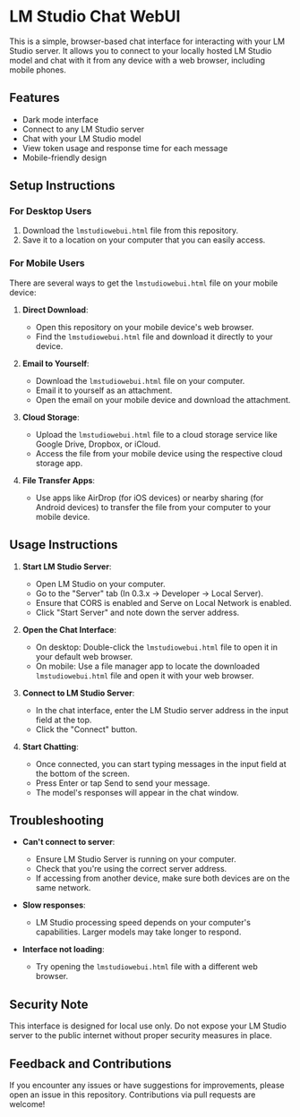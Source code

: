 # LM Studio Chat WebUI

This is a simple, browser-based chat interface for interacting with your LM Studio server. It allows you to connect to your locally hosted LM Studio model and chat with it from any device with a web browser, including mobile phones.

## Features

- Dark mode interface
- Connect to any LM Studio server
- Chat with your LM Studio model
- View token usage and response time for each message
- Mobile-friendly design

## Setup Instructions

### For Desktop Users

1. Download the `lmstudiowebui.html` file from this repository.
2. Save it to a location on your computer that you can easily access.

### For Mobile Users

There are several ways to get the `lmstudiowebui.html` file on your mobile device:

1. **Direct Download**: 
   - Open this repository on your mobile device's web browser.
   - Find the `lmstudiowebui.html` file and download it directly to your device.

2. **Email to Yourself**:
   - Download the `lmstudiowebui.html` file on your computer.
   - Email it to yourself as an attachment.
   - Open the email on your mobile device and download the attachment.

3. **Cloud Storage**:
   - Upload the `lmstudiowebui.html` file to a cloud storage service like Google Drive, Dropbox, or iCloud.
   - Access the file from your mobile device using the respective cloud storage app.

4. **File Transfer Apps**:
   - Use apps like AirDrop (for iOS devices) or nearby sharing (for Android devices) to transfer the file from your computer to your mobile device.

## Usage Instructions

1. **Start LM Studio Server**:
   - Open LM Studio on your computer.
   - Go to the "Server" tab (In 0.3.x -> Developer -> Local Server).
   - Ensure that CORS is enabled and Serve on Local Network is enabled.
   - Click "Start Server" and note down the server address.

2. **Open the Chat Interface**:
   - On desktop: Double-click the `lmstudiowebui.html` file to open it in your default web browser.
   - On mobile: Use a file manager app to locate the downloaded `lmstudiowebui.html` file and open it with your web browser.

3. **Connect to LM Studio Server**:
   - In the chat interface, enter the LM Studio server address in the input field at the top. 
   - Click the "Connect" button.

4. **Start Chatting**:
   - Once connected, you can start typing messages in the input field at the bottom of the screen.
   - Press Enter or tap Send to send your message.
   - The model's responses will appear in the chat window.

## Troubleshooting

- **Can't connect to server**: 
  - Ensure LM Studio Server is running on your computer.
  - Check that you're using the correct server address.
  - If accessing from another device, make sure both devices are on the same network.

- **Slow responses**: 
  - LM Studio processing speed depends on your computer's capabilities. Larger models may take longer to respond.

- **Interface not loading**: 
  - Try opening the `lmstudiowebui.html` file with a different web browser.

## Security Note

This interface is designed for local use only. Do not expose your LM Studio server to the public internet without proper security measures in place.

## Feedback and Contributions

If you encounter any issues or have suggestions for improvements, please open an issue in this repository. Contributions via pull requests are welcome!
